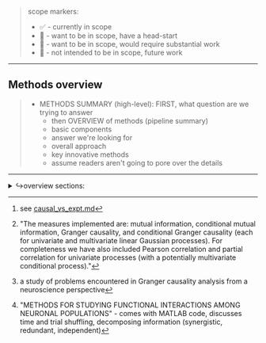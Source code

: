 > scope markers:
> - ✅ - currently in scope 
> - 💫 - want to be in scope, have a head-start
> - 🚀  - want to be in scope, would require substantial work
> - 🙈 - not intended to be in scope, future work

---
## Methods overview
>- METHODS SUMMARY (high-level): FIRST, what question are we trying to answer
>   - then OVERVIEW of methods (pipeline summary)
>   - basic components
>   - answer we're looking for
>   - overall approach
>   - key innovative methods
>   - assume readers aren't going to pore over the details


---
<details><summary>↪overview sections:</summary>

## Network simulations

<details><summary>↪outline</summary>

![](/code/network_analysis/_demo_imgs/gaussian_snr_prediction_demo.png)

- contemporaneous vs lagged 💫
![](/figures/whiteboard/time_unrolled_representation.png)
<details><summary>see also</summary>

![](/figures/whiteboard/concept_open_loop_contemporaneous.png)
![](/figures/whiteboard/concept_time_resolved.png)
</details>


- linear Gaussian v.s. spiking/rate 💫

- matrix series / matrix exponential


- parameter specification 💫
  - :rocket: heterogeneity
</details>

<details><summary>↪longer outline</summary>

> <a name='figure-gaussian'></a>
> ![](/figures/misc_figure_sketches/gaussian_vs_spiking_network_eg.png)
> <details><summary>see also</summary>
> 
> ![](/figures/whiteboard/signal_aggregation.jpeg)
> </details>
> ### Figure GAUSSIAN: Gaussian and spiking networks simulated in Brian2
> 🥡 **takeaway:** ??? 🚧
> 
> - all networks built on [Brian2](https://elifesciences.org/articles/47314) spiking neural network simulator 
> - (delayed) linear Gaussian network 
>   - required custom functionality to implement 
>     - [[brian_delayed_gaussian] repository ](https://github.com/awillats/brian_delayed_gaussian)
>     - allows us to understand impact of variability in simplest setting
> - spiking network 
>   - introduces additional difficulties associated with estimation based on spiking observations, nonlinearities
> 
> [^intv_type2]: see [causal_vs_expt.md](sketches_and_notation/intro-background/causal_vs_expt.md)


</details>


--- 

## Implementing interventions
<details><summary>↪ short outline</summary>

### passive
- baseline drive comes from independent, "private", noise sources

### open-loop 
- variance modulated ✅ 
- replay 💫

### closed-loop
- perfect
- emulated partial
- practical PID

<!-- ## Implementing interventions (binary?) -->

- :rocket: stimulus-conditional transfer entropy 

</details>

<details><summary>↪ long outline</summary>

> - passive observation 
> - open-loop stimulation 
>   - simulated as direct current injection
>   - but uniform across a population 
>   - ( see [Kyle Johnsen's cleosim toolbox](https://cleosim.readthedocs.io/en/latest/index.html) for more detailed simulation of stimulation )
>   - ⚠️ closed-loop replay ? ⚠️ 
> - closed-loop stimulation
>   - approaches for control 
>     - going with "model-free" PID control of output rates
>   - comparison to randomization in traditional experiment design[^intv_type2]
>   - controller stregnth
>     - gain
>     - bandwidth
>   - controller delay
>   
> - additional stimulation factors (open- & closed-loop)
>   <details><summary> ↪️ click to expand </summary>
>   
>   - **stimulus location** 
>     - single-site
>     - multi-site
>     - location relative to features of network
>       - in-degree/out-degree
>       - upstream/downstream of hypothesized connection 
>   - stimulus intensity 
>     - expected mean output rate 
>     - frequency content 
>     </details>
>     
>     
> ![](/figures/misc_figure_sketches/intervention_timeseries_flat.png)

</details>

---
## Extracting circuit estimates 
<a name='figure-pipeline'></a>
![](/figures/misc_figure_sketches/network_estimation_pipeline_sketch.png)

<details><summary>↪outline</summary>

### Outputs of network 
<!-- - spikes from populations of neurons  -->

### What is cross-correlation
<details><summary> see also </summary>

![](/figures/whiteboard/methods_xcorr_features.jpeg)
![](/figures/whiteboard/methods_circuit_xcorr_sketch.png)
![](/_archive/figure4a_sketch.png)
![](/figures/misc_figure_sketches/data_xcorr_gaussian.png)
</details>

### Figure PIPELINE: Process of detecting connections in a network model

</details>

<details><summary>↪longer outline</summary>

> 
> - map of techniques available for inference
  > - see ["Assessing the Significance of Directed and Multivariate Measures of Linear Dependence Between Time Series"](https://arxiv.org/pdf/2003.03887.pdf), [code](https://github.com/olivercliff/assessing-linear-dependence)[^assess] and [Unifying Pairwise Interactions in Complex Dynamics](https://arxiv.org/abs/2201.11941)
  > - bivariate v.s. multivariate 
  > - conditioning
    > - same signals past 
    > - other signals 
    > - on stimulus
  > - measures of dependence 
    > - correlation
      > - partial correlation (conditioning)
      > - time-lagged cross-correlation
    > - granger causality
    > - mutual information
    > - transfer entropy
>     
> [^assess]: "The measures implemented are: mutual information, conditional mutual information, Granger causality, and conditional Granger causality (each for univariate and multivariate linear Gaussian processes). For completeness we have also included Pearson correlation and partial correlation for univariate processes (with a potentially multivariate conditional process)."
> 
> ### lagged cross-correlation 
> - connection to / equivalence with Granger Causality (GC)
  > - review of GC in neuro
  > - requisite assumptions
  > - limitations of GC [^GC_problems]
> - xcorr features 
  > - peak-SNR
  > - prominence 
  > - time of peak
> - window of time-lags considered for direct connections
  > - some multiple of expected synaptic delay
> 
> [^GC_problems]: a study of problems encountered in Granger causality analysis from a neuroscience perspective
> 
> ### multivariate transfer entropy (muTE)
> - advantages above usual GC approach
> 
> ### statistical testing 
> - *for muTE, handled by IDTxl*
  > - includes appropriate multiple-comparison testing
> 
> ### Quantifying successful identification
> - binary "classification" metrics
  > - accuracy, F1 score (Wang & Shanechi 2019)
  > - AUC (Pastore)
  > - Jaccard index (Lepage, Ching, and Kramer 2013)
  > - true/false positives, true/false negatives 
> - graded metrics (*not a core focus here*)
  > - distance between identified connection strength and ground-truth
    > - MSE [(Lepperod et al. 2018)](https://www.biorxiv.org/content/10.1101/463760v2)
  > - error in output reconstruction
> - *relevant "negative control" for comparison (?)*
  > - identified connectivity for random network?
  > - some shuffled data-surrogate procedure? [^FC_methods]
> - *relevant "positive control" for comparison (?)*
> 
> [^FC_methods]: "METHODS FOR STUDYING FUNCTIONAL INTERACTIONS AMONG NEURONAL POPULATIONS" - comes with MATLAB code, discusses time and trial shuffling, decomposing information (synergistic, redundant, independent)
> 

</details>

</details>
